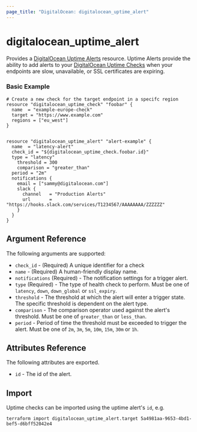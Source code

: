 ```yaml
---
page_title: "DigitalOcean: digitalocean_uptime_alert"
---
```


# digitalocean_uptime_alert

Provides a [DigitalOcean Uptime Alerts](https://docs.digitalocean.com/reference/api/kafka-beta-api-reference/#operation/uptime_alert_create)
resource. Uptime Alerts provide the ability to add alerts to your [DigitalOcean Uptime Checks](https://docs.digitalocean.com/reference/api/kafka-beta-api-reference/#tag/Uptime) when your endpoints are slow, unavailable, or SSL certificates are expiring. 


### Basic Example

```hcl
# Create a new check for the target endpoint in a specifc region
resource "digitalocean_uptime_check" "foobar" {
  name  = "example-europe-check"
  target = "https://www.example.com"
  regions = ["eu_west"]
}


resource "digitalocean_uptime_alert" "alert-example" {
  name  = "latency-alert"
  check_id = "${digitalocean_uptime_check.foobar.id}"
  type = "latency"
	threshold = 300
	comparison = "greater_than"
  period = "2m"
  notifications {
    email = ["sammy@digitalocean.com"]
    slack {
      channel   = "Production Alerts"
      url       = "https://hooks.slack.com/services/T1234567/AAAAAAAA/ZZZZZZ"
    }
  }
}
```

## Argument Reference

The following arguments are supported:

* `check_id` - (Required) A unique identifier for a check
* `name` - (Required) A human-friendly display name.
* `notifications` (Required) - The notification settings for a trigger alert.
* `type` (Required) - The type of health check to perform. Must be one of `latency`, `down`, `down_global` or `ssl_expiry`.
* `threshold` - The threshold at which the alert will enter a trigger state. The specific threshold is dependent on the alert type.
* `comparison` - The comparison operator used against the alert's threshold. Must be one of `greater_than` or `less_than`.
* `period` - Period of time the threshold must be exceeded to trigger the alert. Must be one of `2m`, `3m`, `5m`, `10m`, `15m`, `30m` or `1h`.

## Attributes Reference

The following attributes are exported.

* `id` - The id of the alert.

## Import

Uptime checks can be imported using the uptime alert's `id`, e.g.

```shell
terraform import digitalocean_uptime_alert.target 5a4981aa-9653-4bd1-bef5-d6bff52042e4
```
